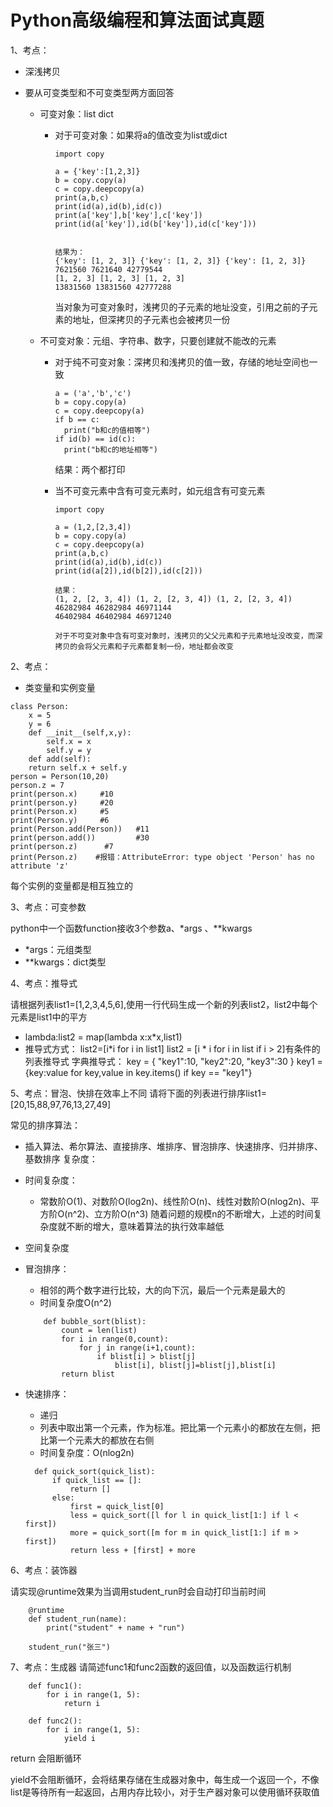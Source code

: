 # Python高级编程和算法面试真题

1、考点：

+ 深浅拷贝

+ 要从可变类型和不可变类型两方面回答

  + 可变对象：list dict

    + 对于可变对象：如果将a的值改变为list或dict

      ```
      import copy
      
      a = {'key':[1,2,3]}
      b = copy.copy(a)
      c = copy.deepcopy(a)
      print(a,b,c)
      print(id(a),id(b),id(c))
      print(a['key'],b['key'],c['key'])
      print(id(a['key']),id(b['key']),id(c['key']))
      
      
      结果为：
      {'key': [1, 2, 3]} {'key': [1, 2, 3]} {'key': [1, 2, 3]}
      7621560 7621640 42779544
      [1, 2, 3] [1, 2, 3] [1, 2, 3]
      13831560 13831560 42777288
      ```

      当对象为可变对象时，浅拷贝的子元素的地址没变，引用之前的子元素的地址，但深拷贝的子元素也会被拷贝一份

  + 不可变对象：元组、字符串、数字，只要创建就不能改的元素
    
    + 对于纯不可变对象：深拷贝和浅拷贝的值一致，存储的地址空间也一致
    
      ```
      a = ('a','b','c')
      b = copy.copy(a)
      c = copy.deepcopy(a)
      if b == c:    
      	print("b和c的值相等")
      if id(b) == id(c):    
      	print("b和c的地址相等")
      ```
    
      结果：两个都打印
    
    + 当不可变元素中含有可变元素时，如元组含有可变元素
    
      ```
      import copy
      
      a = (1,2,[2,3,4])
      b = copy.copy(a)
      c = copy.deepcopy(a)
      print(a,b,c)
      print(id(a),id(b),id(c))
      print(id(a[2]),id(b[2]),id(c[2]))
      
      结果：
      (1, 2, [2, 3, 4]) (1, 2, [2, 3, 4]) (1, 2, [2, 3, 4])
      46282984 46282984 46971144
      46402984 46402984 46971240
      
      对于不可变对象中含有可变对象时，浅拷贝的父父元素和子元素地址没改变，而深拷贝的会将父元素和子元素都复制一份，地址都会改变
      ```
    
      



2、考点：

+ 类变量和实例变量

```
class Person:    
	x = 5    
	y = 6    
	def __init__(self,x,y):        
		self.x = x        
		self.y = y    
	def add(self):        
	return self.x + self.y
person = Person(10,20)
person.z = 7
print(person.x)     #10
print(person.y)     #20
print(Person.x)     #5
print(Person.y)     #6
print(Person.add(Person))   #11
print(person.add())         #30
print(person.z)      #7
print(Person.z)    #报错：AttributeError: type object 'Person' has no attribute 'z'
```

每个实例的变量都是相互独立的



3、考点：可变参数

python中一个函数function接收3个参数a、*args 、**kwargs

+ *args：元组类型
+ **kwargs：dict类型







4、考点：推导式

请根据列表list1=[1,2,3,4,5,6],使用一行代码生成一个新的列表list2，list2中每个元素是list1中的平方

+ lambda:list2 = map(lambda x:x*x,list1)
+ 推导式方式：
	list2=[i*i for i in list1]
	list2 = [i * i for i in list if i > 2]有条件的列表推导式
	字典推导式：
	key = {
		"key1":10,
		"key2":20,
		"key3":30
	}
	key1 = {key:value for key,value in key.items() if key == "key1"}



5、考点：冒泡、快排在效率上不同
请将下面的列表进行排序list1=[20,15,88,97,76,13,27,49]

常见的排序算法：
+  插入算法、希尔算法、直接排序、堆排序、冒泡排序、快速排序、归并排序、基数排序
复杂度：
+  时间复杂度：
	+ 常数阶O(1)、对数阶O(log2n)、线性阶O(n)、线性对数阶O(nlog2n)、平方阶O(n^2)、立方阶O(n^3)
	 随着问题的规模n的不断增大，上述的时间复杂度就不断的增大，意味着算法的执行效率越低
+ 空间复杂度

+ 冒泡排序：
	+ 相邻的两个数字进行比较，大的向下沉，最后一个元素是最大的
	+ 时间复杂度O(n^2)
	```
		def bubble_sort(blist):
			count = len(list)
			for i in range(0,count):
				for j in range(i+1,count):
					if blist[i] > blist[j]
						blist[i], blist[j]=blist[j],blist[i]
			return blist
	```

+ 快速排序：

  + 递归
  + 列表中取出第一个元素，作为标准。把比第一个元素小的都放在左侧，把比第一个元素大的都放在右侧
  + 时间复杂度：O(nlog2n)

  ```
	def quick_sort(quick_list):
    	if quick_list == []:
    		return []
    	else:
    		first = quick_list[0]
    		less = quick_sort([l for l in quick_list[1:] if l < first])
    		more = quick_sort([m for m in quick_list[1:] if m > first])
    		return less + [first] + more
  ```

  


6、考点：装饰器

请实现@runtime效果为当调用student_run时会自动打印当前时间

```
	@runtime
	def student_run(name):
		print("student" + name + "run")
		
	student_run("张三")
```


7、考点：生成器
请简述func1和func2函数的返回值，以及函数运行机制

```
	def func1():
		for i in range(1, 5):
			return i
			
	def func2():
		for i in range(1, 5):
			yield i
```
return 会阻断循环

yield不会阻断循环，会将结果存储在生成器对象中，每生成一个返回一个，不像list是等待所有一起返回，占用内存比较小，对于生产器对象可以使用循环获取值
